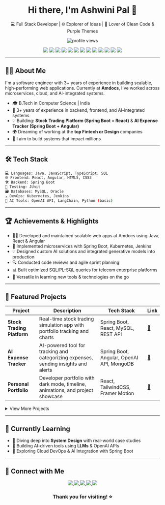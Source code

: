 <h1 align="center">Hi there, I'm Ashwini Pal 👋</h1>
<p align="center">💻 Full Stack Developer | 🌐 Explorer of Ideas | 🌸 Lover of Clean Code & Purple Themes</p>

<p align="center">
  <img src="https://komarev.com/ghpvc/?username=ashwinipal&style=flat-square&color=blue" alt="profile views" />
</p>

<p align="center">
  <!-- Tech Badges -->
  <img src="https://img.shields.io/badge/Java-ED8B00?style=for-the-badge&logo=java&logoColor=white" />
  <img src="https://img.shields.io/badge/Spring_Boot-6DB33F?style=for-the-badge&logo=spring-boot&logoColor=white" />
  <img src="https://img.shields.io/badge/React-20232A?style=for-the-badge&logo=react&logoColor=61DAFB" />
  <img src="https://img.shields.io/badge/Angular-DD0031?style=for-the-badge&logo=angular&logoColor=white" />
  <img src="https://img.shields.io/badge/MySQL-00758F?style=for-the-badge&logo=mysql&logoColor=white" />
  <img src="https://img.shields.io/badge/Oracle-F80000?style=for-the-badge&logo=oracle&logoColor=white" />
  <img src="https://img.shields.io/badge/JavaScript-F7DF1E?style=for-the-badge&logo=javascript&logoColor=black" />
  <img src="https://img.shields.io/badge/TypeScript-3178C6?style=for-the-badge&logo=typescript&logoColor=white" />
  <img src="https://img.shields.io/badge/Docker-2496ED?style=for-the-badge&logo=docker&logoColor=white" />
  <img src="https://img.shields.io/badge/Kubernetes-326CE5?style=for-the-badge&logo=kubernetes&logoColor=white" />
  <img src="https://img.shields.io/badge/Git-F05032?style=for-the-badge&logo=git&logoColor=white" />
  <img src="https://img.shields.io/badge/Postman-FF6C37?style=for-the-badge&logo=postman&logoColor=white" />
  <img src="https://img.shields.io/badge/OpenAI-412991?style=for-the-badge&logo=openai&logoColor=white" />
</p>

---

## 🙋‍♀️ About Me

I'm a software engineer with 3+ years of experience in building scalable, high-performing web applications. Currently at **Amdocs**, I've worked across microservices, cloud, and AI-integrated systems.

- 🎓 B.Tech in Computer Science | India
- 💼 3+ years of experience in backend, frontend, and AI-integrated systems
- 💡 Building: **Stock Trading Platform (Spring Boot + React)** & **AI Expense Tracker (Spring Boot + Angular)**
- 🌍 Dreaming of working at the **top Fintech or Design** companies
- 🎯 I aim to build systems that impact millions

---

## 🛠 Tech Stack

```bash
💻 Languages: Java, JavaScript, TypeScript, SQL
🌐 Frontend: React, Angular, HTML5, CSS3
🛠 Backend: Spring Boot
🧪 Testing: JUnit
🗃 Databases: MySQL, Oracle
☁️ DevOps: Kubernetes, Jenkins
🧠 AI Tools: OpenAI API, LangChain, Python (basic)
```
---

## 🏆 Achievements & Highlights
- 👩‍💻 Developed and maintained scalable web apps at Amdocs using Java, React & Angular
- 🔗 Implemented microservices with Spring Boot, Kubernetes, Jenkins
- 💡 Designed custom AI solutions and integrated generative models into production
- 🔍 Conducted code reviews and agile sprint planning
- 📊 Built optimized SQL/PL-SQL queries for telecom enterprise platforms
- 🧠 Versatile in learning new tools & technologies on the go

---

## 🚀 Featured Projects

| Project | Description | Tech Stack | Link |
|--------|-------------|------------|------|
| **Stock Trading Platform** | Real-time stock trading simulation app with portfolio tracking and charts | Spring Boot, React, MySQL, REST API | [🔗](https://github.com/ashwinipal/stock-trading-platform) |
| **AI Expense Tracker** | AI-powered tool for tracking and categorizing expenses, sending insights and alerts | Spring Boot, Angular, OpenAI API, MongoDB | [🔗](https://github.com/ashwinipal/ai-expense-tracker) |
| **Personal Portfolio** | Developer portfolio with dark mode, timeline, animations, and project showcase | React, TailwindCSS, Framer Motion | [🔗](https://github.com/ashwinipal/dev-portfolio) |

<details>
<summary>View More Projects</summary>

| Project | Description | Tech Stack | Link |
|--------|-------------|------------|------|
| **Resume Builder App** | Builds a beautiful resume dynamically from form inputs | React, JavaScript, HTML/CSS | [🔗](https://github.com/ashwinipal/resume-builder) |
| **Task Tracker** | Basic CRUD task app with status toggles and due dates | Angular, Firebase | [🔗](https://github.com/ashwinipal/task-tracker) |
| **Weather Dashboard** | Real-time weather app with location-based search | React, OpenWeather API | [🔗](https://github.com/ashwinipal/weather-dashboard) |

</details>

---

## 🎯 Currently Learning

- 🧠 Diving deep into **System Design** with real-world case studies
- 🤖 Building AI-driven tools using **LLMs** & OpenAI APIs
- 🚀 Exploring Cloud DevOps & AI Integration with Spring Boot

---

<!-- ## 📈 GitHub Stats

<p align="center">
  <img src="https://github-readme-stats.vercel.app/api?username=ashwinipal&show_icons=true&theme=radical&count_private=true" alt="Ashwini's GitHub Stats" />
  <img src="https://github-readme-stats.vercel.app/api/top-langs/?username=ashwinipal&layout=compact&theme=radical" alt="Top Languages" />
</p>

-->

## 🤝 Connect with Me

<p align="center">
  <a href="https://www.linkedin.com/in/ashwinipal" target="_blank">
    <img src="https://img.shields.io/badge/-LinkedIn-0077B5?style=flat-square&logo=linkedin&logoColor=white" />
  </a>
  <a href="mailto:ashwinipal.dev@gmail.com" target="_blank">
    <img src="https://img.shields.io/badge/-Gmail-D14836?style=flat-square&logo=gmail&logoColor=white" />
  </a>
  <a href="https://github.com/ashwinipal" target="_blank">
    <img src="https://img.shields.io/badge/-GitHub-181717?style=flat-square&logo=github&logoColor=white" />
  </a>
  <a href="https://twitter.com/ashwinipal_" target="_blank">
    <img src="https://img.shields.io/badge/-Twitter-1DA1F2?style=flat-square&logo=twitter&logoColor=white" />
  </a>
  <a href="https://ashwinipal.github.io" target="_blank">
    <img src="https://img.shields.io/badge/-Portfolio-9146FF?style=flat-square&logo=vercel&logoColor=white" />
  </a>
</p>

### <p align="center">Thank you for visiting! ⭐️</p>


